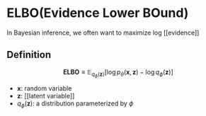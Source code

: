 # ELBO(Evidence Lower BOund)

In Bayesian inference, we often want to maximize log [[evidence]]

## Definition

$$
\mathbf{ELBO} \equiv \mathbb{E}_{q_\phi(\mathbf{z})} \left[ \log{p_\theta(\mathbf{x}, \mathbf{z})} - \log{q_\phi(\mathbf{z})} \right]
$$

- $\mathbf{x}$: random variable
- $\mathbf{z}$: [[latent variable]]
- $q_\phi(\mathbf{z})$: a distribution parameterized by $\phi$